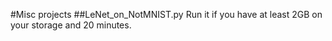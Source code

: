 #Misc projects
##LeNet_on_NotMNIST.py
Run it if you have at least 2GB on your storage and 20 minutes.

